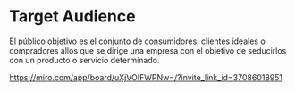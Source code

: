 # Target Audience

El público objetivo es el conjunto de consumidores, clientes ideales o compradores allos que se dirige una empresa con el objetivo de seducirlos con un producto o servicio determinado.

https://miro.com/app/board/uXjVOIFWPNw=/?invite_link_id=37086018951